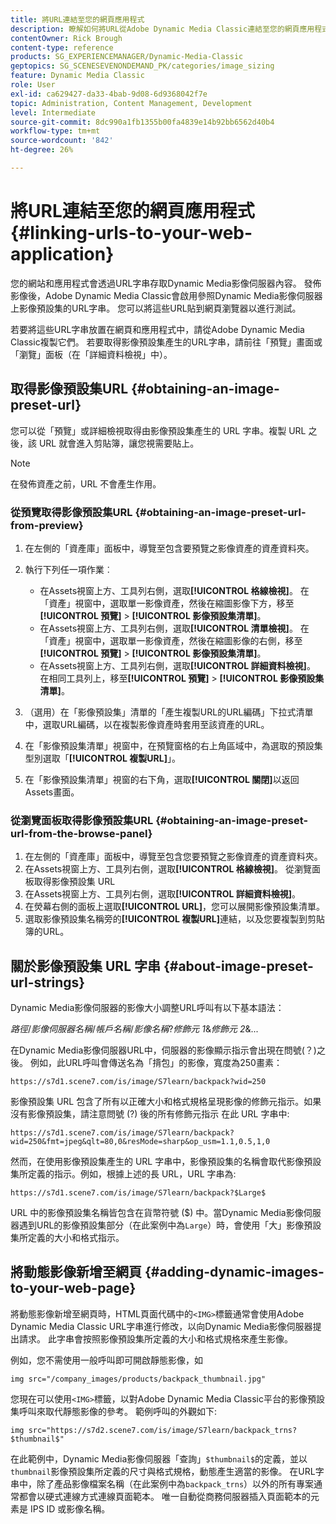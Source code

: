 ```yaml
---
title: 將URL連結至您的網頁應用程式
description: 瞭解如何將URL從Adobe Dynamic Media Classic連結至您的網頁應用程式。
contentOwner: Rick Brough
content-type: reference
products: SG_EXPERIENCEMANAGER/Dynamic-Media-Classic
geptopics: SG_SCENESEVENONDEMAND_PK/categories/image_sizing
feature: Dynamic Media Classic
role: User
exl-id: ca629427-da33-4bab-9d08-6d9368042f7e
topic: Administration, Content Management, Development
level: Intermediate
source-git-commit: 8dc990a1fb1355b00fa4839e14b92bb6562d40b4
workflow-type: tm+mt
source-wordcount: '842'
ht-degree: 26%

---
```


# 將URL連結至您的網頁應用程式{#linking-urls-to-your-web-application}

您的網站和應用程式會透過URL字串存取Dynamic Media影像伺服器內容。 發佈影像後，Adobe Dynamic Media Classic會啟用參照Dynamic Media影像伺服器上影像預設集的URL字串。 您可以將這些URL貼到網頁瀏覽器以進行測試。

若要將這些URL字串放置在網頁和應用程式中，請從Adobe Dynamic Media Classic複製它們。 若要取得影像預設集產生的URL字串，請前往「預覽」畫面或「瀏覽」面板（在「詳細資料檢視」中）。

## 取得影像預設集URL {#obtaining-an-image-preset-url}

您可以從「預覽」或詳細檢視取得由影像預設集產生的 URL 字串。複製 URL 之後，該 URL 就會進入剪貼簿，讓您視需要貼上。

>[!NOTE]
>
>在發佈資產之前，URL 不會產生作用。

### 從預覽取得影像預設集URL {#obtaining-an-image-preset-url-from-preview}

1. 在左側的「資產庫」面板中，導覽至包含要預覽之影像資產的資產資料夾。
1. 執行下列任一項作業︰

   * 在Assets視窗上方、工具列右側，選取&#x200B;**[!UICONTROL 格線檢視]**。 在「資產」視窗中，選取單一影像資產，然後在縮圖影像下方，移至&#x200B;**[!UICONTROL 預覽]** > **[!UICONTROL 影像預設集清單]**。
   * 在Assets視窗上方、工具列右側，選取&#x200B;**[!UICONTROL 清單檢視]**。 在「資產」視窗中，選取單一影像資產，然後在縮圖影像的右側，移至&#x200B;**[!UICONTROL 預覽]** > **[!UICONTROL 影像預設集清單]**。
   * 在Assets視窗上方、工具列右側，選取&#x200B;**[!UICONTROL 詳細資料檢視]**。 在相同工具列上，移至&#x200B;**[!UICONTROL 預覽]** > **[!UICONTROL 影像預設集清單]**。

1. （選用）在「影像預設集」清單的「產生複製URL的URL編碼」下拉式清單中，選取URL編碼，以在複製影像資產時套用至該資產的URL。
1. 在「影像預設集清單」視窗中，在預覽窗格的右上角區域中，為選取的預設集型別選取「**[!UICONTROL 複製URL]**」。
1. 在「影像預設集清單」視窗的右下角，選取&#x200B;**[!UICONTROL 關閉]**&#x200B;以返回Assets畫面。

### 從瀏覽面板取得影像預設集URL {#obtaining-an-image-preset-url-from-the-browse-panel}

1. 在左側的「資產庫」面板中，導覽至包含您要預覽之影像資產的資產資料夾。
1. 在Assets視窗上方、工具列右側，選取&#x200B;**[!UICONTROL 格線檢視]**。 從瀏覽面板取得影像預設集 URL
1. 在Assets視窗上方、工具列右側，選取&#x200B;**[!UICONTROL 詳細資料檢視]**。
1. 在熒幕右側的面板上選取&#x200B;**[!UICONTROL URL]**，您可以展開影像預設集清單。
1. 選取影像預設集名稱旁的&#x200B;**[!UICONTROL 複製URL]**&#x200B;連結，以及您要複製到剪貼簿的URL。

## 關於影像預設集 URL 字串 {#about-image-preset-url-strings}

Dynamic Media影像伺服器的影像大小調整URL呼叫有以下基本語法：

*路徑*/*影像伺服器名稱*/*帳戶名稱*/*影像名稱*?*修飾元 1*&amp;*修飾元 2*&amp;...

在Dynamic Media影像伺服器URL中，伺服器的影像顯示指示會出現在問號(？)之後。 例如，此URL呼叫會傳送名為「揹包」的影像，寬度為250畫素：

```as3
https://s7d1.scene7.com/is/image/S7learn/backpack?wid=250
```

影像預設集 URL 包含了所有以正確大小和格式規格呈現影像的修飾元指示。如果沒有影像預設集，請注意問號 (?) 後的所有修飾元指示 在此 URL 字串中:

```as3
https://s7d1.scene7.com/is/image/S7learn/backpack?wid=250&fmt=jpeg&qlt=80,0&resMode=sharp&op_usm=1.1,0.5,1,0
```

然而，在使用影像預設集產生的 URL 字串中，影像預設集的名稱會取代影像預設集所定義的指示。例如，根據上述的長 URL，URL 字串為:

```as3
https://s7d1.scene7.com/is/image/S7learn/backpack?$Large$
```

URL 中的影像預設集名稱皆包含在貨幣符號 ($) 中。當Dynamic Media影像伺服器遇到URL的影像預設集部分（在此案例中為`Large`）時，會使用「大」影像預設集所定義的大小和格式指示。

## 將動態影像新增至網頁 {#adding-dynamic-images-to-your-web-page}

將動態影像新增至網頁時，HTML頁面代碼中的`<IMG>`標籤通常會使用Adobe Dynamic Media Classic URL字串進行修改，以向Dynamic Media影像伺服器提出請求。 此字串會按照影像預設集所定義的大小和格式規格來產生影像。

例如，您不需使用一般呼叫即可開啟靜態影像，如

```as3
img src="/company_images/products/backpack_thumbnail.jpg"
```

您現在可以使用`<IMG>`標籤，以對Adobe Dynamic Media Classic平台的影像預設集呼叫來取代靜態影像的參考。 範例呼叫的外觀如下:

```as3
img src="https://s7d2.scene7.com/is/image/S7learn/backpack_trns?$thumbnail$"
```

在此範例中，Dynamic Media影像伺服器「查詢」`$thumbnail$`的定義，並以`thumbnail`影像預設集所定義的尺寸與格式規格，動態產生適當的影像。 在URL字串中，除了產品影像檔案名稱（在此案例中為`backpack_trns`）以外的所有專案通常都會以硬式連線方式連線頁面範本。 唯一自動從商務伺服器插入頁面範本的元素是 IPS ID 或影像名稱。
